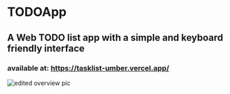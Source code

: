 # TODOApp

## A Web TODO list app with a simple and keyboard friendly interface

### available at: https://tasklist-umber.vercel.app/
![edited overview pic](https://user-images.githubusercontent.com/81166239/204522990-c1887aba-032f-49f4-bb01-eef15f7fef7f.png)
